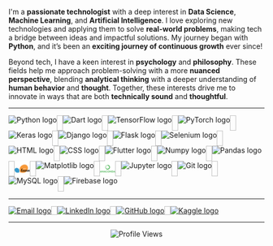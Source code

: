 I'm a **passionate technologist** with a deep interest in **Data Science**, **Machine Learning**, and **Artificial Intelligence**. I love exploring new technologies and applying them to solve **real-world problems**, making tech a bridge between ideas and impactful solutions. My journey began with **Python**, and it’s been an **exciting journey of continuous growth** ever since!

Beyond tech, I have a keen interest in **psychology** and **philosophy**. These fields help me approach problem-solving with a more **nuanced perspective**, blending **analytical thinking** with a deeper understanding of **human behavior** and **thought**. Together, these interests drive me to innovate in ways that are both **technically sound** and **thoughtful**.

---

<div align="center" style="display: flex; flex-wrap: wrap;">
  <img src="https://skillicons.dev/icons?i=py" height="30" alt="Python logo" />
  <img width="12" />
  <img src="https://skillicons.dev/icons?i=dart" height="30" alt="Dart logo" />
  <img width="12" />
  <img src="https://skillicons.dev/icons?i=tensorflow" height="30" alt="TensorFlow logo" />
  <img width="12" />
  <img src="https://skillicons.dev/icons?i=pytorch" height="30" alt="PyTorch logo" />
  <img width="12" />
  <img src="https://upload.wikimedia.org/wikipedia/commons/a/ae/Keras_logo.svg" height="30" alt="Keras logo" />
  <img width="12" />
  <img src="https://skillicons.dev/icons?i=django" height="30" alt="Django logo" />
  <img width="12" />
  <img src="https://skillicons.dev/icons?i=flask" height="30" alt="Flask logo" />
  <img width="12" />
  <img src="https://skillicons.dev/icons?i=selenium" height="30" alt="Selenium logo" />
  <img width="12" />
  <img src="https://skillicons.dev/icons?i=html" height="30" alt="HTML logo" />
  <img width="12" />
  <img src="https://skillicons.dev/icons?i=css" height="30" alt="CSS logo" />
  <img width="12" />
  <img src="https://skillicons.dev/icons?i=flutter" height="30" alt="Flutter logo" />
  <img width="12" />
  <img src="https://cdn.jsdelivr.net/gh/devicons/devicon/icons/numpy/numpy-original.svg" height="30" alt="Numpy logo" />
  <img width="12" />
  <img src="https://cdn.jsdelivr.net/gh/devicons/devicon/icons/pandas/pandas-original.svg" height="30" alt="Pandas logo" />
  <img width="12" />
  <img src="https://github.com/devicons/devicon/blob/master/icons/scikitlearn/scikitlearn-original.svg" height="30" alt="Scikit-learn logo" />
  <img width="12" />
  <img src="https://cdn.jsdelivr.net/gh/devicons/devicon/icons/matplotlib/matplotlib-original.svg" height="30" alt="Matplotlib logo" />
  <img width="12" />
  <img src="https://github.com/devicons/devicon/blob/master/icons/anaconda/anaconda-original-wordmark.svg" height="30" alt="Conda logo" />
  <img width="12" />
  <img src="https://cdn.jsdelivr.net/gh/devicons/devicon/icons/jupyter/jupyter-original.svg" height="30" alt="Jupyter logo" />
  <img width="12" />
  <img src="https://skillicons.dev/icons?i=git" height="30" alt="Git logo" />
  <img width="12" />
  <img src="https://skillicons.dev/icons?i=mysql" height="30" alt="MySQL logo" />
  <img width="12" />
  <img src="https://skillicons.dev/icons?i=firebase" height="30" alt="Firebase logo" />
</div>

---

<div align="center" style="display: flex; flex-wrap: wrap;">
  <a href="mailto:choubey.anubhav253@gmail.com">
    <img src="https://skillicons.dev/icons?i=gmail" height="30" alt="Email logo" />
  </a>
  <img width="12" />
  <a href="https://www.linkedin.com/in/anubhav-choubey/">
    <img src="https://skillicons.dev/icons?i=linkedin" height="30" alt="LinkedIn logo" />
  </a>
  <img width="12" />
  <a href="https://github.com/LazyyVenom">
    <img src="https://skillicons.dev/icons?i=github" height="30" alt="GitHub logo" />
  </a>
  <img width="12" />
  <a href="https://www.kaggle.com/choubeyanubhav">
    <img src="https://cdn.jsdelivr.net/gh/devicons/devicon/icons/kaggle/kaggle-original.svg" height="28" alt="Kaggle logo" />
  </a>
</div>

---

<div align="center"> <img src="https://komarev.com/ghpvc/?username=LazyyVenom" alt="Profile Views" /> </div>
